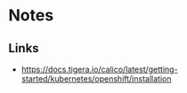 # Notes

## Links

- https://docs.tigera.io/calico/latest/getting-started/kubernetes/openshift/installation
